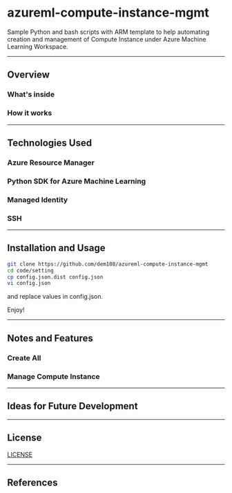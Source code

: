 # azureml-compute-instance-mgmt

Sample Python and bash scripts with ARM template to help automating creation and management of Compute Instance under Azure Machine Learning Workspace.

---

## Overview

### What's inside

### How it works

---

## Technologies Used

### Azure Resource Manager

### Python SDK for Azure Machine Learning

### Managed Identity

### SSH

---

## Installation and Usage

```bash
git clone https://github.com/dem108/azureml-compute-instance-mgmt
cd code/setting
cp config.json.dist config.json
vi config.json
```

and replace values in config.json.

Enjoy!

---

## Notes and Features

### Create All

### Manage Compute Instance

---

## Ideas for Future Development

---

## License

[LICENSE](LICENSE)

---

## References

